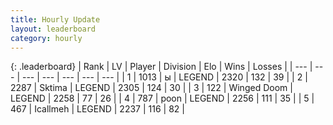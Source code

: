 ```yaml
---
title: Hourly Update
layout: leaderboard
category: hourly
---
```


{: .leaderboard}
| Rank | LV | Player | Division | Elo | Wins | Losses |
| --- | --- | --- | --- | --- | --- | --- |
| <span data-change="0">1</span> | 1013 | <span title="ID: 402846">ы</span> | LEGEND | <span data-change="0">2320</span> | <span data-change="0">132</span> | <span data-change="0">39</span> |
| <span data-change="0">2</span> | 2287 | <span title="ID: 353063">Sktima</span> | LEGEND | <span data-change="0">2305</span> | <span data-change="0">124</span> | <span data-change="0">30</span> |
| <span data-change="1">3</span> | 122 | <span title="ID: 744396">Winged Doom</span> | LEGEND | <span data-change="0">2258</span> | <span data-change="0">77</span> | <span data-change="0">26</span> |
| <span data-change="-1">4</span> | 787 | <span title="ID: 540690">poon</span> | LEGEND | <span data-change="-5">2256</span> | <span data-change="1">111</span> | <span data-change="1">35</span> |
| <span data-change="0">5</span> | 467 | <span title="ID: 337957">Icallmeh</span> | LEGEND | <span data-change="0">2237</span> | <span data-change="0">116</span> | <span data-change="0">82</span> |